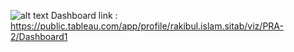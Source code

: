 ![alt text](http://url/to/dashboard1.png)
Dashboard link : https://public.tableau.com/app/profile/rakibul.islam.sitab/viz/PRA-2/Dashboard1
